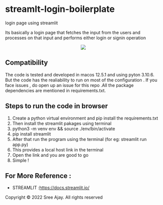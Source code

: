 # streamlt-login-boilerplate
login page using streamlit


Its basically a login page that fetches the input from the users and processes on that input and performs either login or signin operation


<p align="center"> 
<img src="https://github.com/sreeajay07/streamlt-login-boilerplate/blob/main/Screenshot%202022-09-13%20at%2010.10.39%20PM.png">
</p>


## Compatibility
The code is tested and developed  in macos 12.5.1 and using pyton 3.10.6. But the code has the realiability to run on most of the configuration . If you face issues , do open up an issue for this repo .All the package dependencies are mentioned in requirements.txt.


## Steps to run the code in browser
1. Create a python virtual environment and pip install the requirements.txt
2. Then install the streamlit pakages using terminal
3. python3 -m venv env && source ./env/bin/activate
4. pip install streamlit
5. After that run the program using the terminal (for eg: streamlit run app.py)
6. This provides a local host link in the terminal
7. Open the link and you are good to go
8. Simple !

## For More Reference :
+ STREAMLIT :https://docs.streamlit.io/


Copyright © 2022 Sree Ajay. All rights reserved
